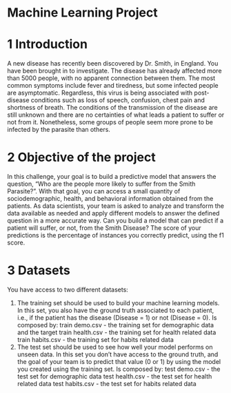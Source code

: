 # Machine Learning Project
# 1 Introduction
A new disease has recently been discovered by Dr. Smith, in England. You have
been brought in to investigate. The disease has already affected more than 5000
people, with no apparent connection between them.
The most common symptoms include fever and tiredness, but some infected people are asymptomatic. Regardless, this virus is being associated with post-disease
conditions such as loss of speech, confusion, chest pain and shortness of breath.
The conditions of the transmission of the disease are still unknown and there are no
certainties of what leads a patient to suffer or not from it. Nonetheless, some groups
of people seem more prone to be infected by the parasite than others.
# 2 Objective of the project
In this challenge, your goal is to build a predictive model that answers the question,
“Who are the people more likely to suffer from the Smith Parasite?”. With that
goal, you can access a small quantity of sociodemographic, health, and behavioral
information obtained from the patients.
As data scientists, your team is asked to analyze and transform the data available as
needed and apply different models to answer the defined question in a more accurate
way. Can you build a model that can predict if a patient will suffer, or not, from the
Smith Disease?
The score of your predictions is the percentage of instances you correctly predict,
using the f1 score.
# 3 Datasets
You have access to two different datasets:
1. The training set should be used to build your machine learning models. In this
set, you also have the ground truth associated to each patient, i.e., if the patient
has the disease (Disease = 1) or not (Disease = 0). Is composed by:
train demo.csv - the training set for demographic data and the target
train health.csv - the training set for health related data
train habits.csv - the training set for habits related data
2. The test set should be used to see how well your model performs on unseen
data. In this set you don’t have access to the ground truth, and the goal of
your team is to predict that value (0 or 1) by using the model you created using
the training set. Is composed by:
test demo.csv - the test set for demographic data
test health.csv - the test set for health related data
test habits.csv - the test set for habits related data
